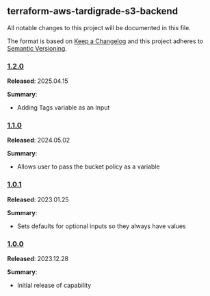 ## terraform-aws-tardigrade-s3-backend

All notable changes to this project will be documented in this file.

The format is based on [Keep a Changelog](http://keepachangelog.com/) and this project adheres to [Semantic Versioning](http://semver.org/).

### [1.2.0](https://github.com/plus3it/terraform-aws-tardigrade-s3-backend/releasestag/1.2.0)

**Released**:  2025.04.15

**Summary**:

*   Adding Tags variable as an Input

### [1.1.0](https://github.com/plus3it/terraform-aws-tardigrade-s3-backend/releasestag/1.1.0)

**Released**:  2024.05.02

**Summary**:

*   Allows user to pass the bucket policy as a variable

### [1.0.1](https://github.com/plus3it/terraform-aws-tardigrade-s3-backend/releasestag/1.0.1)

**Released**:  2023.01.25

**Summary**:

*   Sets defaults for optional inputs so they always have values

### [1.0.0](https://github.com/plus3it/terraform-aws-tardigrade-s3-backend/releasestag/1.0.0)

**Released**:  2023.12.28

**Summary**:

*   Initial release of capability
